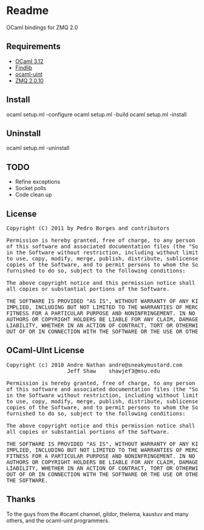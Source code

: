 Readme
======

OCaml bindings for ZMQ 2.0

Requirements
------------
* [OCaml 3.12](http://caml.inria.fr/)
* [Findlib](http://projects.camlcity.org/projects/findlib.html)
* [ocaml-uint](https://github.com/andrenth/ocaml-uint)
* [ZMQ 2.0.10](http://www.zeromq.org/intro:get-the-software)

Install
-------
ocaml setup.ml -configure
ocaml setup.ml -build
ocaml setup.ml -install

Uninstall
---------
ocaml setup.ml -uninstall

TODO
----
* Refine exceptions
* Socket polls
* Code clean up

License
-------
<pre>
Copyright (C) 2011 by Pedro Borges and contributors

Permission is hereby granted, free of charge, to any person obtaining a copy
of this software and associated documentation files (the "Software"), to deal
in the Software without restriction, including without limitation the rights
to use, copy, modify, merge, publish, distribute, sublicense, and/or sell
copies of the Software, and to permit persons to whom the Software is
furnished to do so, subject to the following conditions:

The above copyright notice and this permission notice shall be included in
all copies or substantial portions of the Software.

THE SOFTWARE IS PROVIDED "AS IS", WITHOUT WARRANTY OF ANY KIND, EXPRESS OR
IMPLIED, INCLUDING BUT NOT LIMITED TO THE WARRANTIES OF MERCHANTABILITY,
FITNESS FOR A PARTICULAR PURPOSE AND NONINFRINGEMENT. IN NO EVENT SHALL THE
AUTHORS OR COPYRIGHT HOLDERS BE LIABLE FOR ANY CLAIM, DAMAGES OR OTHER
LIABILITY, WHETHER IN AN ACTION OF CONTRACT, TORT OR OTHERWISE, ARISING FROM,
OUT OF OR IN CONNECTION WITH THE SOFTWARE OR THE USE OR OTHER DEALINGS IN
</pre>

## OCaml-UInt License

<pre>
Copyright (c) 2010 Andre Nathan andre@sneakymustard.com
                   Jeff Shaw    shawjef3@msu.edu

Permission is hereby granted, free of charge, to any person obtaining a copy
of this software and associated documentation files (the "Software"), to deal
in the Software without restriction, including without limitation the rights
to use, copy, modify, merge, publish, distribute, sublicense, and/or sell
copies of the Software, and to permit persons to whom the Software is
furnished to do so, subject to the following conditions:

The above copyright notice and this permission notice shall be included in
all copies or substantial portions of the Software.

THE SOFTWARE IS PROVIDED "AS IS", WITHOUT WARRANTY OF ANY KIND, EXPRESS OR
IMPLIED, INCLUDING BUT NOT LIMITED TO THE WARRANTIES OF MERCHANTABILITY,
FITNESS FOR A PARTICULAR PURPOSE AND NONINFRINGEMENT. IN NO EVENT SHALL THE
AUTHORS OR COPYRIGHT HOLDERS BE LIABLE FOR ANY CLAIM, DAMAGES OR OTHER
LIABILITY, WHETHER IN AN ACTION OF CONTRACT, TORT OR OTHERWISE, ARISING FROM,
OUT OF OR IN CONNECTION WITH THE SOFTWARE OR THE USE OR OTHER DEALINGS IN
THE SOFTWARE.
</pre>

Thanks
------
To the guys from the #ocaml channel, gildor, thelema, kaustuv and many others, and the ocaml-uint programmers.

